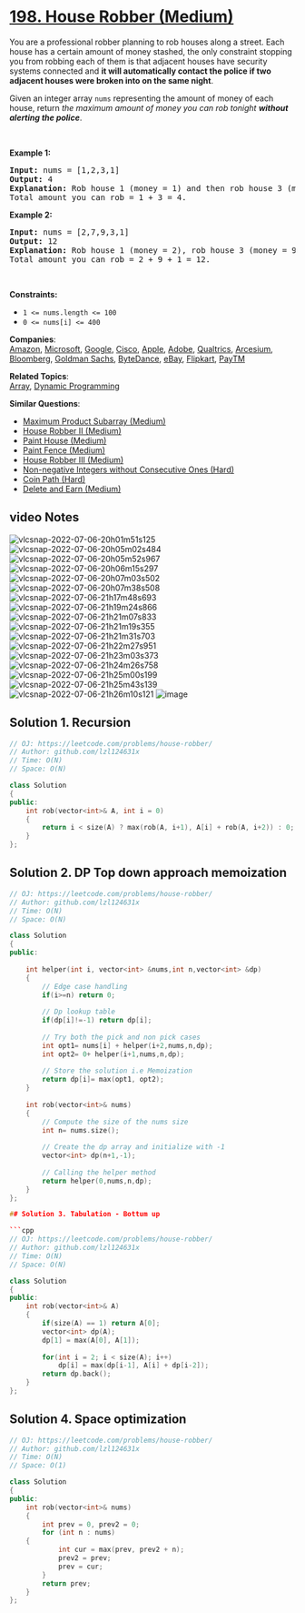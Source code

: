 # [198. House Robber (Medium)](https://leetcode.com/problems/house-robber/)

<p>You are a professional robber planning to rob houses along a street. Each house has a certain amount of money stashed, the only constraint stopping you from robbing each of them is that adjacent houses have security systems connected and <b>it will automatically contact the police if two adjacent houses were broken into on the same night</b>.</p>

<p>Given an integer array <code>nums</code> representing the amount of money of each house, return <em>the maximum amount of money you can rob tonight <b>without alerting the police</b></em>.</p>

<p>&nbsp;</p>
<p><strong>Example 1:</strong></p>

<pre><strong>Input:</strong> nums = [1,2,3,1]
<strong>Output:</strong> 4
<strong>Explanation:</strong> Rob house 1 (money = 1) and then rob house 3 (money = 3).
Total amount you can rob = 1 + 3 = 4.
</pre>

<p><strong>Example 2:</strong></p>

<pre><strong>Input:</strong> nums = [2,7,9,3,1]
<strong>Output:</strong> 12
<strong>Explanation:</strong> Rob house 1 (money = 2), rob house 3 (money = 9) and rob house 5 (money = 1).
Total amount you can rob = 2 + 9 + 1 = 12.
</pre>

<p>&nbsp;</p>
<p><strong>Constraints:</strong></p>

<ul>
	<li><code>1 &lt;= nums.length &lt;= 100</code></li>
	<li><code>0 &lt;= nums[i] &lt;= 400</code></li>
</ul>


**Companies**:  
[Amazon](https://leetcode.com/company/amazon), [Microsoft](https://leetcode.com/company/microsoft), [Google](https://leetcode.com/company/google), [Cisco](https://leetcode.com/company/cisco), [Apple](https://leetcode.com/company/apple), [Adobe](https://leetcode.com/company/adobe), [Qualtrics](https://leetcode.com/company/qualtrics), [Arcesium](https://leetcode.com/company/arcesium), [Bloomberg](https://leetcode.com/company/bloomberg), [Goldman Sachs](https://leetcode.com/company/goldman-sachs), [ByteDance](https://leetcode.com/company/bytedance), [eBay](https://leetcode.com/company/ebay), [Flipkart](https://leetcode.com/company/flipkart), [PayTM](https://leetcode.com/company/paytm)

**Related Topics**:  
[Array](https://leetcode.com/tag/array/), [Dynamic Programming](https://leetcode.com/tag/dynamic-programming/)

**Similar Questions**:
* [Maximum Product Subarray (Medium)](https://leetcode.com/problems/maximum-product-subarray/)
* [House Robber II (Medium)](https://leetcode.com/problems/house-robber-ii/)
* [Paint House (Medium)](https://leetcode.com/problems/paint-house/)
* [Paint Fence (Medium)](https://leetcode.com/problems/paint-fence/)
* [House Robber III (Medium)](https://leetcode.com/problems/house-robber-iii/)
* [Non-negative Integers without Consecutive Ones (Hard)](https://leetcode.com/problems/non-negative-integers-without-consecutive-ones/)
* [Coin Path (Hard)](https://leetcode.com/problems/coin-path/)
* [Delete and Earn (Medium)](https://leetcode.com/problems/delete-and-earn/)

## video Notes

![vlcsnap-2022-07-06-20h01m51s125](https://user-images.githubusercontent.com/37560890/177593796-21e40c7d-f11b-4e32-9ab2-c0e08e33829e.png)
![vlcsnap-2022-07-06-20h05m02s484](https://user-images.githubusercontent.com/37560890/177593806-765083b2-274a-4ed0-800b-c794a0e7d03e.png)
![vlcsnap-2022-07-06-20h05m52s967](https://user-images.githubusercontent.com/37560890/177593812-c668fdaa-2da2-45cf-be86-78df6bd1a7c3.png)
![vlcsnap-2022-07-06-20h06m15s297](https://user-images.githubusercontent.com/37560890/177593817-4ebbd5d7-b189-4fed-b448-8c3d556a424b.png)
![vlcsnap-2022-07-06-20h07m03s502](https://user-images.githubusercontent.com/37560890/177593821-663e2a44-a420-4672-bcc0-f2a94654ef76.png)
![vlcsnap-2022-07-06-20h07m38s508](https://user-images.githubusercontent.com/37560890/177593824-4fb53ab5-0b22-46ae-9bde-e401f32fc09b.png)
![vlcsnap-2022-07-06-21h17m48s693](https://user-images.githubusercontent.com/37560890/177593825-8519e09b-85f4-49fb-8916-ecddf2056f18.png)
![vlcsnap-2022-07-06-21h19m24s866](https://user-images.githubusercontent.com/37560890/177593827-60cd5019-d84f-46d3-9c73-e3690a880bae.png)
![vlcsnap-2022-07-06-21h21m07s833](https://user-images.githubusercontent.com/37560890/177593830-d84711a8-25fa-4a80-8169-d85ee8342e39.png)
![vlcsnap-2022-07-06-21h21m19s355](https://user-images.githubusercontent.com/37560890/177593833-af1be39c-ba9f-4051-9b9f-eed58ea8de1a.png)
![vlcsnap-2022-07-06-21h21m31s703](https://user-images.githubusercontent.com/37560890/177593836-5c0fe1ba-9712-47f1-a86f-4d01953ef999.png)
![vlcsnap-2022-07-06-21h22m27s951](https://user-images.githubusercontent.com/37560890/177593840-bca47ba6-3f79-4b7e-992b-42d6257938db.png)
![vlcsnap-2022-07-06-21h23m03s373](https://user-images.githubusercontent.com/37560890/177593843-4f09874a-5309-46cf-9540-1fa49402a68c.png)
![vlcsnap-2022-07-06-21h24m26s758](https://user-images.githubusercontent.com/37560890/177593849-de5bcea2-ba94-45d8-b136-749c26a000a0.png)
![vlcsnap-2022-07-06-21h25m00s199](https://user-images.githubusercontent.com/37560890/177593853-18089bda-4821-4fc0-8eb9-d4cf7355b7ea.png)
![vlcsnap-2022-07-06-21h25m43s139](https://user-images.githubusercontent.com/37560890/177593860-30c33b49-5f1c-49eb-8e82-218cdf73e102.png)
![vlcsnap-2022-07-06-21h26m10s121](https://user-images.githubusercontent.com/37560890/177593862-13fe2138-9c43-4a5e-9645-7c892299eef8.png)
![image](https://user-images.githubusercontent.com/37560890/177594171-89e6f899-dbd0-4308-b249-720d444f44fa.png)


## Solution 1. Recursion

```cpp
// OJ: https://leetcode.com/problems/house-robber/
// Author: github.com/lzl124631x
// Time: O(N)
// Space: O(N)

class Solution
{
public:
    int rob(vector<int>& A, int i = 0) 
    {
        return i < size(A) ? max(rob(A, i+1), A[i] + rob(A, i+2)) : 0;
    }
};
```
## Solution 2. DP Top down approach memoization

```cpp
// OJ: https://leetcode.com/problems/house-robber/
// Author: github.com/lzl124631x
// Time: O(N)
// Space: O(N)

class Solution 
{
public:
    
    int helper(int i, vector<int> &nums,int n,vector<int> &dp)
    {
        // Edge case handling
        if(i>=n) return 0;
        
        // Dp lookup table
        if(dp[i]!=-1) return dp[i];
        
        // Try both the pick and non pick cases
        int opt1= nums[i] + helper(i+2,nums,n,dp);
        int opt2= 0+ helper(i+1,nums,n,dp);
        
        // Store the solution i.e Memoization
        return dp[i]= max(opt1, opt2);
    }
    
    int rob(vector<int>& nums) 
    {
        // Compute the size of the nums size
        int n= nums.size();
        
        // Create the dp array and initialize with -1
        vector<int> dp(n+1,-1);
        
        // Calling the helper method
        return helper(0,nums,n,dp); 
    }
};

## Solution 3. Tabulation - Bottum up

```cpp
// OJ: https://leetcode.com/problems/house-robber/
// Author: github.com/lzl124631x
// Time: O(N)
// Space: O(N)

class Solution 
{
public:
    int rob(vector<int>& A) 
    {
        if(size(A) == 1) return A[0];
        vector<int> dp(A);
        dp[1] = max(A[0], A[1]);
    
    	for(int i = 2; i < size(A); i++)
            dp[i] = max(dp[i-1], A[i] + dp[i-2]);
        return dp.back();
    }
};
```

## Solution 4. Space optimization


```cpp
// OJ: https://leetcode.com/problems/house-robber/
// Author: github.com/lzl124631x
// Time: O(N)
// Space: O(1)

class Solution 
{
public:
    int rob(vector<int>& nums) 
    {
        int prev = 0, prev2 = 0;
        for (int n : nums) 
	{
            int cur = max(prev, prev2 + n);
            prev2 = prev;
            prev = cur;
        }
        return prev;
    }
};
```
